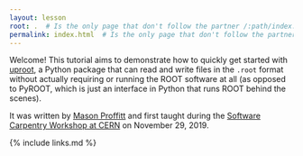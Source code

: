 ```yaml
---
layout: lesson
root: .  # Is the only page that don't follow the partner /:path/index.html
permalink: index.html  # Is the only page that don't follow the partner /:path/index.html
---
```


Welcome!
This tutorial aims to demonstrate how to quickly get started with [uproot](https://github.com/scikit-hep/uproot),
a Python package that can read and write files in the `.root` format without actually requiring or running the ROOT software at all
(as opposed to PyROOT, which is just an interface in Python that runs ROOT behind the scenes).


It was written by [Mason Proffitt](https://github.com/masonproffitt/) and first taught during the [Software Carpentry Workshop at CERN](https://indico.cern.ch/event/834411/) on November 29, 2019.

{% include links.md %}
